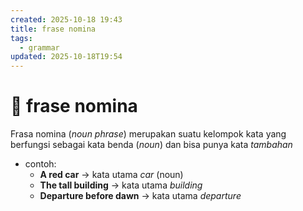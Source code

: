 ```yaml
---
created: 2025-10-18 19:43
title: frase nomina
tags:
  - grammar
updated: 2025-10-18T19:54
---
```

# 🧩 frase nomina
Frasa nomina (_noun phrase_) merupakan suatu kelompok kata yang berfungsi sebagai kata benda (_noun_) dan bisa punya kata _tambahan_ 

- contoh:
	- **A red car** → kata utama _car_ (noun)
	- **The tall building** → kata utama _building_
	- **Departure before dawn** → kata utama _departure_